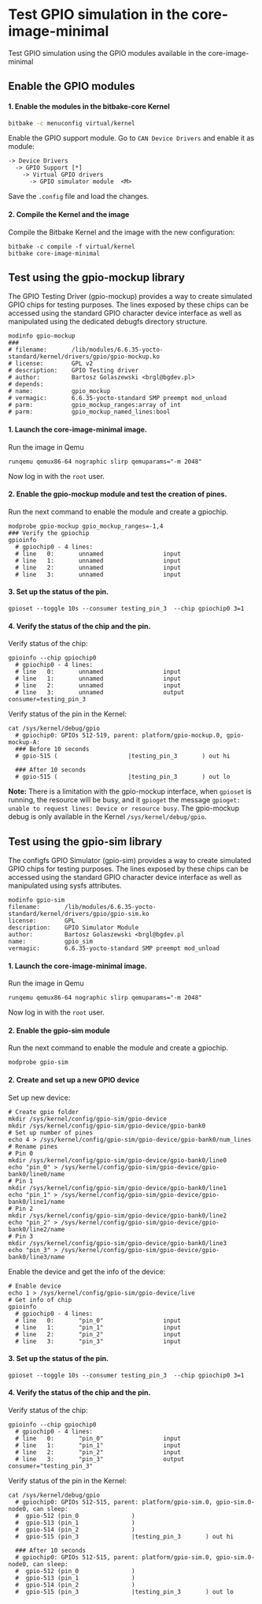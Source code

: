 # Test GPIO simulation in the core-image-minimal

Test GPIO simulation using the GPIO modules available in the core-image-minimal

## Enable the GPIO modules

#### 1. Enable the modules in the bitbake-core Kernel

```bash
bitbake -c menuconfig virtual/kernel
```

Enable the GPIO support module. Go to `CAN Device Drivers` and enable it as module:

```
-> Device Drivers  
  -> GPIO Support [*]
    -> Virtual GPIO drivers
      -> GPIO simulator module  <M>
```

Save the `.config` file and load the changes.

#### 2. Compile the Kernel and the image
Compile the Bitbake Kernel and the image with the new configuration:

```shell
bitbake -c compile -f virtual/kernel
bitbake core-image-minimal
```

## Test using the gpio-mockup library

The GPIO Testing Driver (gpio-mockup) provides a way to create simulated
GPIO chips for testing purposes. The lines exposed by these chips can be
accessed using the standard GPIO character device interface as well as
manipulated using the dedicated debugfs directory structure.

```shell
modinfo gpio-mockup
###
# filename:       /lib/modules/6.6.35-yocto-standard/kernel/drivers/gpio/gpio-mockup.ko
# license:        GPL v2
# description:    GPIO Testing driver
# author:         Bartosz Golaszewski <brgl@bgdev.pl>
# depends:        
# name:           gpio_mockup
# vermagic:       6.6.35-yocto-standard SMP preempt mod_unload 
# parm:           gpio_mockup_ranges:array of int
# parm:           gpio_mockup_named_lines:bool
```

#### 1. Launch the core-image-minimal image.

Run the image in Qemu

```shell
runqemu qemux86-64 nographic slirp qemuparams="-m 2048"
```

Now log in with the `root` user.

#### 2. Enable the gpio-mockup module and test the creation of pines.

Run the next command to enable the module and create a gpiochip.

```shell
modprobe gpio-mockup gpio_mockup_ranges=-1,4
### Verify the gpiochip
gpioinfo 
  # gpiochip0 - 4 lines:
  # line   0:       unnamed                 input
  # line   1:       unnamed                 input
  # line   2:       unnamed                 input
  # line   3:       unnamed                 input
```

#### 3. Set up the status of the pin.
```shell
gpioset --toggle 10s --consumer testing_pin_3  --chip gpiochip0 3=1
```

#### 4. Verify the status of the chip and the pin.
Verify status of the chip:
```shell
gpioinfo --chip gpiochip0
  # gpiochip0 - 4 lines:
  # line   0:       unnamed                 input
  # line   1:       unnamed                 input
  # line   2:       unnamed                 input
  # line   3:       unnamed                 output consumer=testing_pin_3
```

Verify status of the pin in the Kernel:
```shell
cat /sys/kernel/debug/gpio
  # gpiochip0: GPIOs 512-519, parent: platform/gpio-mockup.0, gpio-mockup-A:
  ### Before 10 seconds
  # gpio-515 (                    |testing_pin_3       ) out hi

  ### After 10 seconds
  # gpio-515 (                    |testing_pin_3       ) out lo
```

**Note:** There is a limitation with the gpio-mockup interface, when `gpioset` 
is running, the resource will be busy, and it `gpioget` the message 
`gpioget: unable to request lines: Device or resource busy`. The gpio-mockup
debug is only available in the Kernel `/sys/kernel/debug/gpio`.



## Test using the gpio-sim library

The configfs GPIO Simulator (gpio-sim) provides a way to create simulated GPIO chips
for testing purposes. The lines exposed by these chips can be accessed using the
standard GPIO character device interface as well as manipulated using sysfs attributes.

```
modinfo gpio-sim
filename:       /lib/modules/6.6.35-yocto-standard/kernel/drivers/gpio/gpio-sim.ko
license:        GPL
description:    GPIO Simulator Module
author:         Bartosz Golaszewski <brgl@bgdev.pl
name:           gpio_sim
vermagic:       6.6.35-yocto-standard SMP preempt mod_unload
```

#### 1. Launch the core-image-minimal image.

Run the image in Qemu

```shell
runqemu qemux86-64 nographic slirp qemuparams="-m 2048"
```

Now log in with the `root` user.

#### 2. Enable the gpio-sim module
Run the next command to enable the module and create a gpiochip.

```shell
modprobe gpio-sim
```

#### 2. Create and set up a new GPIO device
Set up new device:
```shell
# Create gpio folder
mkdir /sys/kernel/config/gpio-sim/gpio-device
mkdir /sys/kernel/config/gpio-sim/gpio-device/gpio-bank0
# Set up number of pines
echo 4 > /sys/kernel/config/gpio-sim/gpio-device/gpio-bank0/num_lines
# Rename pines
# Pin 0
mkdir /sys/kernel/config/gpio-sim/gpio-device/gpio-bank0/line0
echo "pin_0" > /sys/kernel/config/gpio-sim/gpio-device/gpio-bank0/line0/name
# Pin 1
mkdir /sys/kernel/config/gpio-sim/gpio-device/gpio-bank0/line1
echo "pin_1" > /sys/kernel/config/gpio-sim/gpio-device/gpio-bank0/line1/name
# Pin 2
mkdir /sys/kernel/config/gpio-sim/gpio-device/gpio-bank0/line2
echo "pin_2" > /sys/kernel/config/gpio-sim/gpio-device/gpio-bank0/line2/name
# Pin 3
mkdir /sys/kernel/config/gpio-sim/gpio-device/gpio-bank0/line3
echo "pin_3" > /sys/kernel/config/gpio-sim/gpio-device/gpio-bank0/line3/name
```

Enable the device and get the info of the device:
```shell
# Enable device
echo 1 > /sys/kernel/config/gpio-sim/gpio-device/live
# Get info of chip
gpioinfo
  # gpiochip0 - 4 lines:
  # line   0:       "pin_0"                 input
  # line   1:       "pin_1"                 input
  # line   2:       "pin_2"                 input
  # line   3:       "pin_3"                 input
```

#### 3. Set up the status of the pin.
```shell
gpioset --toggle 10s --consumer testing_pin_3  --chip gpiochip0 3=1
```

#### 4. Verify the status of the chip and the pin.
Verify status of the chip:
```shell
gpioinfo --chip gpiochip0
  # gpiochip0 - 4 lines:
  # line   0:       "pin_0"                 input
  # line   1:       "pin_1"                 input
  # line   2:       "pin_2"                 input
  # line   3:       "pin_3"                 output consumer="testing_pin_3"
```

Verify status of the pin in the Kernel:
```shell
cat /sys/kernel/debug/gpio
  # gpiochip0: GPIOs 512-515, parent: platform/gpio-sim.0, gpio-sim.0-node0, can sleep:
  #  gpio-512 (pin_0               )
  #  gpio-513 (pin_1               )
  #  gpio-514 (pin_2               )
  #  gpio-515 (pin_3               |testing_pin_3       ) out hi

  ### After 10 seconds
  # gpiochip0: GPIOs 512-515, parent: platform/gpio-sim.0, gpio-sim.0-node0, can sleep:
  #  gpio-512 (pin_0               )
  #  gpio-513 (pin_1               )
  #  gpio-514 (pin_2               )
  #  gpio-515 (pin_3               |testing_pin_3       ) out lo
```
